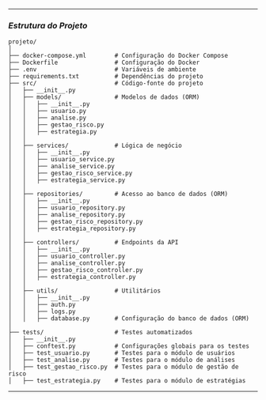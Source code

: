
---

### *Estrutura do Projeto*

    projeto/
    │
    ├── docker-compose.yml        # Configuração do Docker Compose
    ├── Dockerfile                # Configuração do Docker
    ├── .env                      # Variáveis de ambiente
    ├── requirements.txt          # Dependências do projeto
    ├── src/                      # Código-fonte do projeto
    │   ├── __init__.py
    │   ├── models/               # Modelos de dados (ORM)
    │   │   ├── __init__.py
    │   │   ├── usuario.py
    │   │   ├── analise.py
    │   │   ├── gestao_risco.py
    │   │   ├── estrategia.py
    │   │
    │   ├── services/             # Lógica de negócio
    │   │   ├── __init__.py
    │   │   ├── usuario_service.py
    │   │   ├── analise_service.py
    │   │   ├── gestao_risco_service.py
    │   │   ├── estrategia_service.py
    │   │
    │   ├── repositories/         # Acesso ao banco de dados (ORM)
    │   │   ├── __init__.py
    │   │   ├── usuario_repository.py
    │   │   ├── analise_repository.py
    │   │   ├── gestao_risco_repository.py
    │   │   ├── estrategia_repository.py
    │   │
    │   ├── controllers/          # Endpoints da API
    │   │   ├── __init__.py
    │   │   ├── usuario_controller.py
    │   │   ├── analise_controller.py
    │   │   ├── gestao_risco_controller.py
    │   │   ├── estrategia_controller.py
    │   │
    │   ├── utils/                # Utilitários
    │   │   ├── __init__.py
    │   │   ├── auth.py
    │   │   ├── logs.py
    │   │   ├── database.py       # Configuração do banco de dados (ORM)
    │
    ├── tests/                    # Testes automatizados
    │   ├── __init__.py
    │   ├── conftest.py           # Configurações globais para os testes
    │   ├── test_usuario.py       # Testes para o módulo de usuários
    │   ├── test_analise.py       # Testes para o módulo de análises
    │   ├── test_gestao_risco.py  # Testes para o módulo de gestão de risco
    │   ├── test_estrategia.py    # Testes para o módulo de estratégias



---
